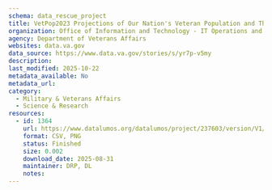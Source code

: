 ```yaml
---
schema: data_rescue_project 
title: VetPop2023 Projections of Our Nation's Veteran Population and Their Characteristics, Data Story
organization: Office of Information and Technology - IT Operations and Services (ITOPS)
agency: Department of Veterans Affairs
websites: data.va.gov
data_source: https://www.data.va.gov/stories/s/yr7p-v5my
description: 
last_modified: 2025-10-22
metadata_available: No
metadata_url: 
category:
  - Military & Veterans Affairs 
  - Science & Research 
resources:
  - id: 1364
    url: https://www.datalumos.org/datalumos/project/237603/version/V1/view
    format: CSV, PNG
    status: Finished
    size: 0.002
    download_date: 2025-08-31
    maintainer: DRP, DL
    notes: 
---
```

